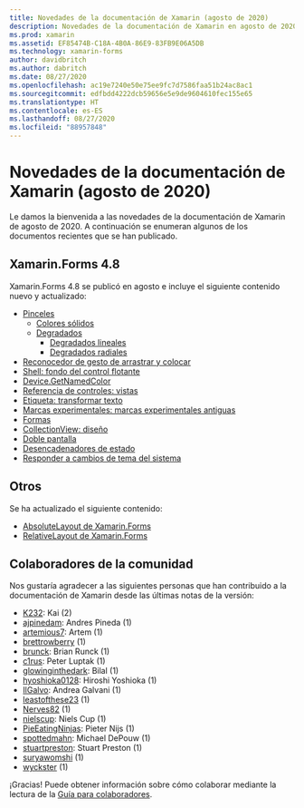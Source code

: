 ```yaml
---
title: Novedades de la documentación de Xamarin (agosto de 2020)
description: Novedades de la documentación de Xamarin en agosto de 2020.
ms.prod: xamarin
ms.assetid: EF85474B-C18A-4B0A-86E9-83FB9E06A5DB
ms.technology: xamarin-forms
author: davidbritch
ms.author: dabritch
ms.date: 08/27/2020
ms.openlocfilehash: ac19e7240e50e75ee9fc7d7586faa51b24ac8ac1
ms.sourcegitcommit: edfbdd4222dcb59656e5e9de9604610fec155e65
ms.translationtype: HT
ms.contentlocale: es-ES
ms.lasthandoff: 08/27/2020
ms.locfileid: "88957848"
---
```

# <a name="xamarin-docs-whats-new-august-2020"></a>Novedades de la documentación de Xamarin (agosto de 2020)

Le damos la bienvenida a las novedades de la documentación de Xamarin de agosto de 2020. A continuación se enumeran algunos de los documentos recientes que se han publicado.

## <a name="xamarinforms-48"></a>Xamarin.Forms 4.8

Xamarin.Forms 4.8 se publicó en agosto e incluye el siguiente contenido nuevo y actualizado:

- [Pinceles](~/xamarin-forms/user-interface/brushes/index.md)
  - [Colores sólidos](~/xamarin-forms/user-interface/brushes/solidcolor.md)
  - [Degradados](~/xamarin-forms/user-interface/brushes/gradient.md)
    - [Degradados lineales](~/xamarin-forms/user-interface/brushes/lineargradient.md)
    - [Degradados radiales](~/xamarin-forms/user-interface/brushes/radialgradient.md)
- [Reconocedor de gesto de arrastrar y colocar](~/xamarin-forms/app-fundamentals/gestures/drag-and-drop.md)
- [Shell: fondo del control flotante](~/xamarin-forms/app-fundamentals/shell/flyout.md#flyout-backdrop)
- [Device.GetNamedColor](~/xamarin-forms/platform/device.md#devicegetnamedcolor)
- [Referencia de controles: vistas](~/xamarin-forms/user-interface/controls/views.md)
- [Etiqueta: transformar texto](~/xamarin-forms/user-interface/text/label.md#transform-text)
- [Marcas experimentales: marcas experimentales antiguas](~/xamarin-forms/internals/experimental-flags.md#old-experimental-flags)    
- [Formas](~/xamarin-forms/user-interface/shapes/index.md)
- [CollectionView: diseño](~/xamarin-forms/user-interface/collectionview/layout.md)
- [Doble pantalla](~/xamarin-forms/app-fundamentals/dual-screen/index.md)
- [Desencadenadores de estado](~/xamarin-forms/app-fundamentals/triggers.md#state-triggers)
- [Responder a cambios de tema del sistema](~/xamarin-forms/user-interface/theming/system-theme-changes.md)

## <a name="other"></a>Otros

Se ha actualizado el siguiente contenido:

- [AbsoluteLayout de Xamarin.Forms](~/xamarin-forms/user-interface/layouts/absolutelayout.md)
- [RelativeLayout de Xamarin.Forms](~/xamarin-forms/user-interface/layouts/relativelayout.md)

## <a name="community-contributors"></a>Colaboradores de la comunidad

Nos gustaría agradecer a las siguientes personas que han contribuido a la documentación de Xamarin desde las últimas notas de la versión:

- [K232](https://github.com/K232): Kai (2)
- [ajpinedam](https://github.com/ajpinedam): Andres Pineda (1)
- [artemious7](https://github.com/artemious7): Artem (1)
- [brettrowberry](https://github.com/brettrowberry) (1)
- [brunck](https://github.com/brunck): Brian Runck (1)
- [c1rus](https://github.com/c1rus): Peter Luptak (1)
- [glowinginthedark](https://github.com/glowinginthedark): Bilal (1)
- [hyoshioka0128](https://github.com/hyoshioka0128): Hiroshi Yoshioka (1)
- [IlGalvo](https://github.com/IlGalvo): Andrea Galvani (1)
- [leastofthese23](https://github.com/leastofthese23) (1)
- [Nerves82](https://github.com/Nerves82) (1)
- [nielscup](https://github.com/nielscup): Niels Cup (1)
- [PieEatingNinjas](https://github.com/PieEatingNinjas): Pieter Nijs (1)
- [spottedmahn](https://github.com/spottedmahn): Michael DePouw (1)
- [stuartpreston](https://github.com/stuartpreston): Stuart Preston (1)
- [suryawomshi](https://github.com/suryawomshi) (1)
- [wyckster](https://github.com/wyckster) (1)

¡Gracias! Puede obtener información sobre cómo colaborar mediante la lectura de la [Guía para colaboradores](https://github.com/MicrosoftDocs/xamarin-docs/blob/live/CONTRIBUTING.md).
